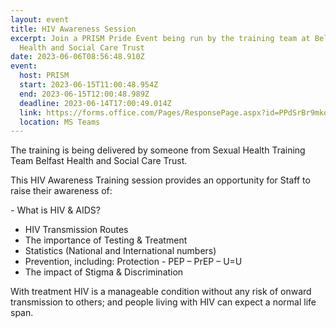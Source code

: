 ```yaml
---
layout: event
title: HIV Awareness Session
excerpt: Join a PRISM Pride Event being run by the training team at Belfast
  Health and Social Care Trust
date: 2023-06-06T08:56:48.910Z
event:
  host: PRISM
  start: 2023-06-15T11:00:48.954Z
  end: 2023-06-15T12:00:48.989Z
  deadline: 2023-06-14T17:00:49.014Z
  link: https://forms.office.com/Pages/ResponsePage.aspx?id=PPdSrBr9mkqOekokjzE54byar58qvaBLhjAS4MylwMxUQU5VRE5OSFlGSUJUNkNQRUwyTlg1Tk1RNi4u
  location: MS Teams
---
```

The training is being delivered by someone from Sexual Health Training Team Belfast Health and Social Care Trust.

This HIV Awareness Training session provides an opportunity for Staff to raise their awareness of:

\- What is HIV & AIDS?
- HIV Transmission Routes
- The importance of Testing & Treatment
- Statistics (National and International numbers)
- Prevention, including: Protection - PEP – PrEP – U=U 
- The impact of Stigma & Discrimination 

With treatment HIV is a manageable condition without any risk of onward transmission to others; and people living with HIV can expect a normal life span.